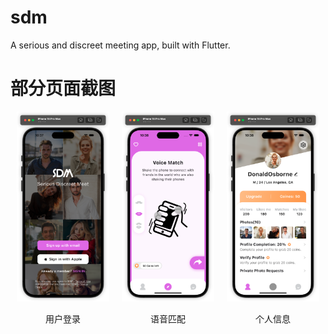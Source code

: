 # sdm
A serious and discreet meeting app, built with Flutter.


# 部分页面截图
<div style="display: flex; justify-content: center; align-items: center;">
  <div style="flex: 1; margin: 0 10px;">
    <img src="https://github.com/darren-you/sdm/blob/master/images/app/login_page.png" alt="用户登录" style="max-width: 100; height: auto;" />
    <p style="text-align: center;">用户登录</p>
  </div>
  <div style="flex: 1; margin: 0 10px;">
    <img src="https://github.com/darren-you/sdm/blob/master/images/app/match_page.png" alt="语音匹配" style="max-width: 100; height: auto;" />
    <p style="text-align: center;">语音匹配</p>
  </div>
  <div style="flex: 1; margin: 0 10px;">
    <img src="https://github.com/darren-you/sdm/blob/master/images/app/profile_page.png" alt="个人信息" style="max-width: 100; height: auto;" />
    <p style="text-align: center;">个人信息</p>
  </div>
</div>



